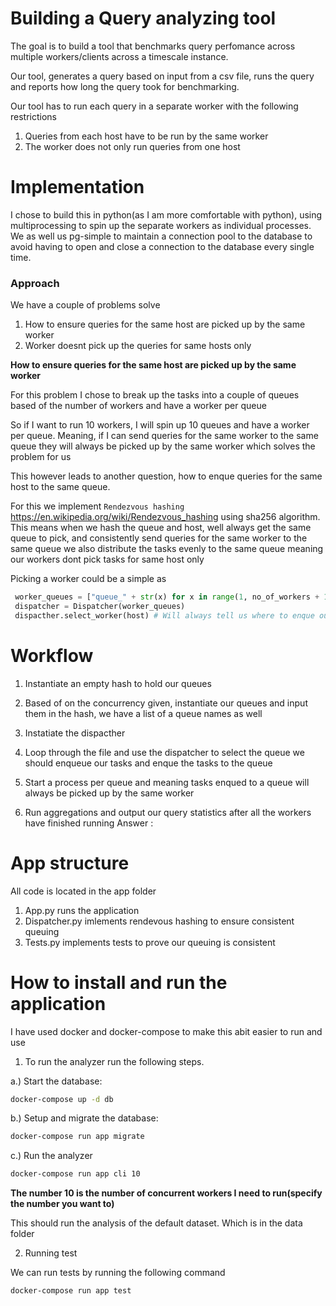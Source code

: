 # Building a Query analyzing tool

The goal is to build a tool that benchmarks query perfomance across multiple workers/clients across a timescale instance.

Our tool, generates a query based on input from a csv file, runs the query and reports how long the query took for benchmarking.

Our tool has to run each query in a separate worker with the following restrictions
1. Queries from each host have to be run by the same worker
2. The worker does not only run queries from one host



# Implementation
I chose to build this in python(as I am more comfortable with python), using multiprocessing to spin up the separate workers as individual processes. We as well us pg-simple to maintain a connection pool to the database to avoid having to open and close a connection to the database every single time.




### Approach
We have a couple of problems solve
1. How to ensure queries for the same host are picked up by the same worker
2. Worker doesnt pick up the queries for same hosts only

**How to ensure queries for the same host are picked up by the same worker**

For this problem I chose to break up the tasks into a couple of queues based of the number of workers and have a worker per queue

So if I want to run 10 workers, I will spin up 10 queues and have a worker per  queue. Meaning, if I can send queries for the same worker to the same queue they will always be picked up by the same worker which solves the problem for us

This however leads to another question, how to enque queries for the same host to the same queue.

For this we implement `Rendezvous hashing` https://en.wikipedia.org/wiki/Rendezvous_hashing using sha256 algorithm. This means when we hash the queue and host, well always get the same queue to pick, and consistently send queries for the same worker to the same queue we also distribute the tasks evenly to the same queue meaning our workers dont pick tasks for same host only

Picking a worker could be a simple as
```python
 worker_queues = ["queue_" + str(x) for x in range(1, no_of_workers + 1)]
 dispatcher = Dispatcher(worker_queues)
 dispacther.select_worker(host) # Will always tell us where to enque our tasks such that they are picked up by the same worker
 ```



# Workflow
1. Instantiate an empty hash to hold our queues
2. Based of on the concurrency given, instantiate our queues and input them in the hash, we have a list of a queue names as well
3. Instatiate the dispacther

4. Loop through the file and use the dispatcher to select the queue we should enqueue our tasks and enque the tasks to the queue

5. Start a process per queue and meaning tasks enqued to a queue will always be picked up by the same worker
6. Run aggregations and output our query statistics after all the workers have finished running
Answer :


# App structure
All code is located in the app folder
1. App.py runs the application
2. Dispatcher.py imlements rendevous hashing to ensure consistent queuing
3. Tests.py implements tests to prove our queuing is consistent



# How to install and run the application

I have used docker and docker-compose to make this abit easier to run and use

1. To run the analyzer run the following steps.

a.) Start the database:
```bash
docker-compose up -d db
```

b.) Setup and migrate the database:

```bash
docker-compose run app migrate
```
c.) Run the analyzer

```bash
docker-compose run app cli 10
```
**The number 10 is the number of concurrent workers I need to run(specify the number you want to)**

This should run the analysis of the default dataset. Which is in the data folder


2. Running test

We can run tests by running the following command

```bash
docker-compose run app test
```